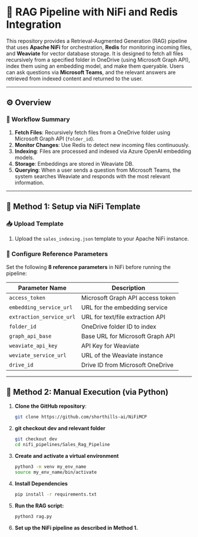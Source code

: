 # 🧠 RAG Pipeline with NiFi and Redis Integration

This repository provides a Retrieval-Augmented Generation (RAG) pipeline that uses **Apache NiFi** for orchestration, **Redis** for monitoring incoming files, and **Weaviate** for vector database storage. It is designed to fetch all files recursively from a specified folder in OneDrive (using Microsoft Graph API), index them using an embedding model, and make them queryable. Users can ask questions via **Microsoft Teams**, and the relevant answers are retrieved from indexed content and returned to the user.

---

## ⚙️ Overview

### 🔁 Workflow Summary

1. **Fetch Files**: Recursively fetch files from a OneDrive folder using Microsoft Graph API (`folder_id`).
2. **Monitor Changes**: Use Redis to detect new incoming files continuously.
3. **Indexing**: Files are processed and indexed via Azure OpenAI embedding models.
4. **Storage**: Embeddings are stored in Weaviate DB.
5. **Querying**: When a user sends a question from Microsoft Teams, the system searches Weaviate and responds with the most relevant information.

---

## 🚀 Method 1: Setup via NiFi Template

### 📥 Upload Template

1. Upload the `sales_indexing.json` template to your Apache NiFi instance.

### 🔧 Configure Reference Parameters

Set the following **8 reference parameters** in NiFi before running the pipeline:

| Parameter Name          | Description                         |
|-------------------------|-------------------------------------|
| `access_token`          | Microsoft Graph API access token    |
| `embedding_service_url` | URL for the embedding service       |
| `extraction_service_url`| URL for text/file extraction API    |
| `folder_id`             | OneDrive folder ID to index         |
| `graph_api_base`        | Base URL for Microsoft Graph API    |
| `weaviate_api_key`      | API Key for Weaviate                |
| `weviate_service_url`   | URL of the Weaviate instance        |
| `drive_id`              | Drive ID from Microsoft OneDrive    |

---

## 🧪 Method 2: Manual Execution (via Python)

1. **Clone the GitHub repository**:

   ```bash
   git clone https://github.com/shorthills-ai/NiFiMCP
2. **git checkout dev and relevant folder**
    ```bash
    git checkout dev
    cd nifi_pipelines/Sales_Rag_Pipeline
3. **Create and activate a virtual environment**
    ```bash
    python3 -m venv my_env_name
    source my_env_name/bin/activate
4. **Install Dependencies**
    ```bash
    pip install -r requirements.txt
5. **Run the RAG script:**
    ```bash
    python3 rag.py
6. **Set up the NiFi pipeline as described in Method 1.**


